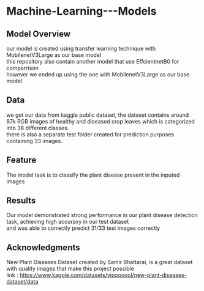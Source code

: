  # Machine-Learning---Models

## Model Overview
our model is created using transfer learning technique with MobilenetV3Large as our base model  
this repository also contain another model that use EffcientnetB0 for comparrison  
however we ended up using the one with MobilenetV3Large as our base model

## Data
we get our data from kaggle public dataset, the dataset contains around 87k RGB images of healthy and diseased crop leaves which is categorized into 38 different classes.  
there is also a separate test folder created for prediction purposes containing 33 images.

## Feature
The model task is to classify the plant disease present in the inputed images 

## Results
Our model demonstrated strong performance in our plant disease detection task, achieving high accuraxy in our test dataset  
and was able to correctly predict 31/33 test images correctly

## Acknowledgments
New Plant Diseases Dataset created by Samir Bhattarai, is a great dataset with quality images that make this project possible  
link : https://www.kaggle.com/datasets/vipoooool/new-plant-diseases-dataset/data
